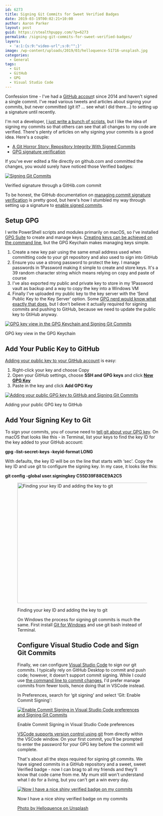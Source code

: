 ```yaml
---
id: 6273
title: Signing Git Commits for Sweet Verified Badges
date: 2019-03-19T00:02:21+10:00
author: Aaron Parker
layout: post
guid: https://stealthpuppy.com/?p=6273
permalink: /signing-git-commits-for-sweet-verified-badges/
layers:
  - 'a:1:{s:9:"video-url";s:0:"";}'
image: /wp-content/uploads/2019/03/helloquence-51716-unsplash.jpg
categories:
  - General
tags:
  - Git
  - GitHub
  - GPG
  - Visual Studio Code
---
```

Confession time - I've had a [GitHub accoun](https://github.com/aaronparker?tab=repositories)t since 2014 and haven't signed a single commit. I've read various tweets and articles about signing your commits, but never committed (git it? ... see what I did there...) to setting up a signature until recently.

I'm not a developer, [I just write a bunch of scripts](https://stealthpuppy.com/tag/powershell/), but I like the idea of signing my commits so that others can see that all changes to my code are verified. There's plenty of articles on why signing your commits is a good idea. Here's a couple:

  * [A Git Horror Story: Repository Integrity With Signed Commits](https://mikegerwitz.com/2012/05/a-git-horror-story-repository-integrity-with-signed-commits)
  * [GPG signature verification](https://github.blog/2016-04-05-gpg-signature-verification/)

If you've ever edited a file directly on github.com and committed the changes, you would surely have noticed those Verified badges:

[<img src="https://stealthpuppy.com/wp-content/uploads/2019/03/GitHubCommit-1024x397.png" alt="Signing Git Commits" class="wp-image-6275" srcset="https://stealthpuppy.com/wp-content/uploads/2019/03/GitHubCommit-1024x397.png 1024w, https://stealthpuppy.com/wp-content/uploads/2019/03/GitHubCommit-150x58.png 150w, https://stealthpuppy.com/wp-content/uploads/2019/03/GitHubCommit-300x116.png 300w, https://stealthpuppy.com/wp-content/uploads/2019/03/GitHubCommit-768x298.png 768w" sizes="(max-width: 1024px) 100vw, 1024px" />](https://stealthpuppy.com/wp-content/uploads/2019/03/GitHubCommit.png)<figcaption>Verified signature through a GitHib.com commit </figcaption> 

To be honest, the GitHub documentation on [managing commit signature verification](https://help.github.com/en/articles/managing-commit-signature-verification) is pretty good, but here's how I stumbled my way through setting up a signature to [enable signed commits](https://help.github.com/en/articles/managing-commit-signature-verification).

## Setup GPG

I write PowerShell scripts and modules primarily on macOS, so I've installed [GPG Suite](https://gpgtools.org/) to create and manage keys. [Creating keys can be achieved on the command line](https://help.github.com/en/articles/generating-a-new-gpg-key), but the GPG Keychain makes managing keys simple.

  1. Create a new key pair using the same email address used when committing code to your git repository and also used to sign into GitHub
  2. Ensure you use a strong password to protect the key. I manage passwords in 1Password making it simple to create and store keys. It's a 39 random character string which means relying on copy and paste of course
  3. I've also exported my public and private key to store in my 1Password vault as backup and a way to copy the key into a Windows VM
  4. Finally I've uploaded my public key to the key server with the &#8216;Send Public Key to the Key Server' option. Some [GPG nerd would know what exactly that does](https://sks-keyservers.net/overview-of-pools.php), but I don't believe it actually required for signing commits and pushing to GitHub, because we need to update the public key to GtiHub anyway.

[<img src="https://stealthpuppy.com/wp-content/uploads/2019/03/GPG-Key-1024x645.png" alt="GPG key view in the GPG Keychain and Signing Git Commits" class="wp-image-6277" srcset="https://stealthpuppy.com/wp-content/uploads/2019/03/GPG-Key-1024x645.png 1024w, https://stealthpuppy.com/wp-content/uploads/2019/03/GPG-Key-150x94.png 150w, https://stealthpuppy.com/wp-content/uploads/2019/03/GPG-Key-300x189.png 300w, https://stealthpuppy.com/wp-content/uploads/2019/03/GPG-Key-768x483.png 768w" sizes="(max-width: 1024px) 100vw, 1024px" />](https://stealthpuppy.com/wp-content/uploads/2019/03/GPG-Key.png)<figcaption>GPG key view in the GPG Keychain</figcaption> 

## Add Your Public Key to GitHub

[Adding your public key to your GitHub account](https://help.github.com/en/articles/adding-a-new-gpg-key-to-your-github-account) is easy: 

  1. Right-click your key and choose Copy
  2. Open your GitHub settings, choose **SSH and GPG keys** and click **[New GPG Key](https://github.com/settings/gpg/new)**
  3. Paste in the key and click **Add GPG Key**

[<img src="https://stealthpuppy.com/wp-content/uploads/2019/03/AddGPGKey-1024x482.png" alt="Adding your public GPG key to GitHub and Signing Git Commits" class="wp-image-6279" srcset="https://stealthpuppy.com/wp-content/uploads/2019/03/AddGPGKey-1024x482.png 1024w, https://stealthpuppy.com/wp-content/uploads/2019/03/AddGPGKey-150x71.png 150w, https://stealthpuppy.com/wp-content/uploads/2019/03/AddGPGKey-300x141.png 300w, https://stealthpuppy.com/wp-content/uploads/2019/03/AddGPGKey-768x361.png 768w, https://stealthpuppy.com/wp-content/uploads/2019/03/AddGPGKey.png 1578w" sizes="(max-width: 1024px) 100vw, 1024px" />](https://stealthpuppy.com/wp-content/uploads/2019/03/AddGPGKey.png)<figcaption>Adding your public GPG key to GitHub</figcaption> 

## Add Your Signing Key to Git

To sign your commits, you of course need to [tell git about your GPG key](https://help.github.com/en/articles/telling-git-about-your-signing-key). On macOS that looks like this - in Terminal, list your keys to find the key ID for the key added to your GitHub account:

<p class="customcode">
  <strong>gpg -list-secret-keys -keyid-format LONG</strong>
</p>

With defaults, the key ID will be on the line that starts with &#8216;sec'. Copy the key ID and use git to configure the signing key. In my case, it looks like this:

<p class="customcode">
  <strong>git config -global user.signingkey C55D39F88CE9A2C5</strong>
</p><figure class="wp-block-image is-resized">

[<img src="https://stealthpuppy.com/wp-content/uploads/2019/03/gitconfig-1024x696.png" alt="Finding your key ID and adding the key to git" class="wp-image-6281" width="580" height="394" srcset="https://stealthpuppy.com/wp-content/uploads/2019/03/gitconfig-1024x696.png 1024w, https://stealthpuppy.com/wp-content/uploads/2019/03/gitconfig-150x102.png 150w, https://stealthpuppy.com/wp-content/uploads/2019/03/gitconfig-300x204.png 300w, https://stealthpuppy.com/wp-content/uploads/2019/03/gitconfig-768x522.png 768w" sizes="(max-width: 580px) 100vw, 580px" />](https://stealthpuppy.com/wp-content/uploads/2019/03/gitconfig.png)<figcaption>Finding your key ID and adding the key to git</figcaption> 

On Windows the process for signing git commits is much the same. First install [Git for Windows](https://gitforwindows.org/) and use git bash instead of Terminal.

## Configure Visual Studio Code and Sign Git Commits

Finally, we can configure [Visual Studio Code](https://code.visualstudio.com/) to sign our git commits. I typically rely on GitHub Desktop to commit and push code; however, it doesn't support commit signing. While I could use [the command line to commit changes](https://help.github.com/en/articles/signing-commits), I'd prefer manage commits from fewer tools, hence doing that in VSCode instead.

In Preferences, search for &#8216;git signing' and select &#8216;Git: Enable Commit Signing':

[<img src="https://stealthpuppy.com/wp-content/uploads/2019/03/VSCode-GitSigning-1024x625.png" alt="Enable Commit Signing in Visual Studio Code preferences and Signing Git Commits" class="wp-image-6282" srcset="https://stealthpuppy.com/wp-content/uploads/2019/03/VSCode-GitSigning-1024x625.png 1024w, https://stealthpuppy.com/wp-content/uploads/2019/03/VSCode-GitSigning-150x92.png 150w, https://stealthpuppy.com/wp-content/uploads/2019/03/VSCode-GitSigning-300x183.png 300w, https://stealthpuppy.com/wp-content/uploads/2019/03/VSCode-GitSigning-768x469.png 768w" sizes="(max-width: 1024px) 100vw, 1024px" />](https://stealthpuppy.com/wp-content/uploads/2019/03/VSCode-GitSigning.png)<figcaption>Enable Commit Signing in Visual Studio Code preferences</figcaption> 

[VSCode supports version control using git](https://code.visualstudio.com/docs/introvideos/versioncontrol) from directly within the VSCode window. On your first commit, you'll be prompted to enter the password for your GPG key before the commit will complete.

That's about all the steps required for signing git commits. We have signed commits in a GitHub repository and a sweet, sweet Verified badge - now I can brag to all my friends and they'll know that code came from me. My mum still won't understand what I do for a living, but you can't get a win every day.

[<img src="https://stealthpuppy.com/wp-content/uploads/2019/03/Verified.gif" alt="Now I have a nice shiny verified badge on my commits" class="wp-image-6280" />](https://stealthpuppy.com/wp-content/uploads/2019/03/Verified.gif)<figcaption>Now I have a nice shiny verified badge on my commits</figcaption> 

[Photo by Helloquence on Unsplash](https://unsplash.com/photos/OQMZwNd3ThU)
